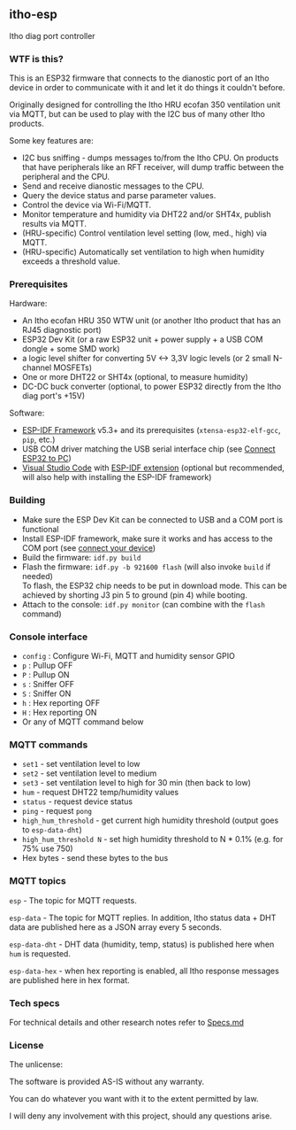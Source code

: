 
## itho-esp

Itho diag port controller

### WTF is this?

This is an ESP32 firmware that connects to the dianostic port of an Itho device in order to communicate with it and let it do things it couldn't before.

Originally designed for controlling the Itho HRU ecofan 350 ventilation unit via MQTT, but can be used to play with the I2C bus of many other Itho products.

Some key features are:

* I2C bus sniffing - dumps messages to/from the Itho CPU. On products that have peripherals like an RFT receiver, will dump traffic between the peripheral and the CPU.
* Send and receive dianostic messages to the CPU.
* Query the device status and parse parameter values.
* Control the device via Wi-Fi/MQTT.
* Monitor temperature and humidity via DHT22 and/or SHT4x, publish results via MQTT.
* (HRU-specific) Control ventilation level setting (low, med., high) via MQTT.
* (HRU-specific) Automatically set ventilation to high when humidity exceeds a threshold value.

### Prerequisites

Hardware:

* An Itho ecofan HRU 350 WTW unit (or another Itho product that has an RJ45 diagnostic port)
* ESP32 Dev Kit (or a raw ESP32 unit + power supply + a USB COM dongle + some SMD work)
* a logic level shifter for converting 5V <-> 3,3V logic levels (or 2 small N-channel MOSFETs)
* One or more DHT22 or SHT4x (optional, to measure humidity)
* DC-DC buck converter (optional, to power ESP32 directly from the Itho diag port's +15V)

Software:

* [ESP-IDF Framework](https://docs.espressif.com/projects/esp-idf/en/latest/esp32/get-started/index.html) v5.3+ and its prerequisites (`xtensa-esp32-elf-gcc`, `pip`, etc.)
* USB COM driver matching the USB serial interface chip (see [Connect ESP32 to PC](https://docs.espressif.com/projects/esp-idf/en/latest/esp32/get-started/establish-serial-connection.html))
* [Visual Studio Code](https://code.visualstudio.com/download) with [ESP-IDF extension](https://github.com/espressif/vscode-esp-idf-extension/blob/master/docs/ONBOARDING.md) (optional but recommended, will also help with installing the ESP-IDF framework)

### Building

* Make sure the ESP Dev Kit can be connected to USB and a COM port is functional
* Install ESP-IDF framework, make sure it works and has access to the COM port (see [connect your device](https://docs.espressif.com/projects/esp-idf/en/latest/esp32/get-started/#get-started-connect))
* Build the firmware: `idf.py build`
* Flash the firmware: `idf.py -b 921600 flash` (will also invoke `build` if needed)  
  To flash, the ESP32 chip needs to be put in download mode. This can be achieved by shorting J3 pin 5 to ground (pin 4) while booting.
* Attach to the console: `idf.py monitor` (can combine with the `flash` command)

### Console interface

* `config` : Configure Wi-Fi, MQTT and humidity sensor GPIO
* `p` : Pullup OFF
* `P` : Pullup ON
* `s` : Sniffer OFF
* `S` : Sniffer ON
* `h` : Hex reporting OFF
* `H` : Hex reporting ON
* Or any of MQTT command below

### MQTT commands

* `set1` - set ventilation level to low
* `set2` - set ventilation level to medium
* `set3` - set ventilation level to high for 30 min (then back to low)
* `hum` - request DHT22 temp/humidity values
* `status` - request device status
* `ping` - request `pong`
* `high_hum_threshold` - get current high humidity threshold (output goes to `esp-data-dht`)
* `high_hum_threshold N` - set high humidity threshold to N * 0.1% (e.g. for 75% use 750)
* Hex bytes - send these bytes to the bus

### MQTT topics

`esp` - The topic for MQTT requests.

`esp-data` - The topic for MQTT replies. In addition, Itho status data + DHT data are published here as a JSON array every 5 seconds.

`esp-data-dht` - DHT data (humidity, temp, status) is published here when `hum` is requested.

`esp-data-hex` - when hex reporting is enabled, all Itho response messages are published here in hex format.

### Tech specs

For technical details and other research notes refer to [Specs.md](Specs.md)

### License

The unlicense:

The software is provided AS-IS without any warranty.

You can do whatever you want with it to the extent permitted by law.

I will deny any involvement with this project, should any questions arise.
